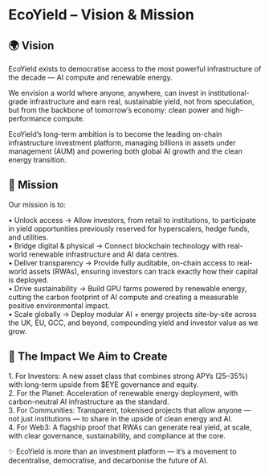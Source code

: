 # EcoYield – Vision & Mission

## 🌍 Vision

EcoYield exists to democratise access to the most powerful
infrastructure of the decade — AI compute and renewable energy.  
  
We envision a world where anyone, anywhere, can invest in
institutional-grade infrastructure and earn real, sustainable yield, not
from speculation, but from the backbone of tomorrow’s economy: clean
power and high-performance compute.  
  
EcoYield’s long-term ambition is to become the leading on-chain
infrastructure investment platform, managing billions in assets under
management (AUM) and powering both global AI growth and the clean energy
transition.

## 🚀 Mission

Our mission is to:  
  
• Unlock access → Allow investors, from retail to institutions, to
participate in yield opportunities previously reserved for hyperscalers,
hedge funds, and utilities.  
• Bridge digital & physical → Connect blockchain technology with
real-world renewable infrastructure and AI data centres.  
• Deliver transparency → Provide fully auditable, on-chain access to
real-world assets (RWAs), ensuring investors can track exactly how their
capital is deployed.  
• Drive sustainability → Build GPU farms powered by renewable energy,
cutting the carbon footprint of AI compute and creating a measurable
positive environmental impact.  
• Scale globally → Deploy modular AI + energy projects site-by-site
across the UK, EU, GCC, and beyond, compounding yield and investor value
as we grow.

## 🌱 The Impact We Aim to Create

1\. For Investors: A new asset class that combines strong APYs (25–35%)
with long-term upside from \$EYE governance and equity.  
2. For the Planet: Acceleration of renewable energy deployment, with
carbon-neutral AI infrastructure as the standard.  
3. For Communities: Transparent, tokenised projects that allow anyone —
not just institutions — to share in the upside of clean energy and AI.  
4. For Web3: A flagship proof that RWAs can generate real yield, at
scale, with clear governance, sustainability, and compliance at the
core.

✨ EcoYield is more than an investment platform — it’s a movement to
decentralise, democratise, and decarbonise the future of AI.
